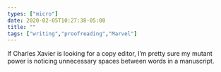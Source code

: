 ```yaml
---
types: ["micro"]
date: 2020-02-05T10:27:38-05:00
title: ""
tags: ["writing","proofreading","Marvel"]
---
```

If Charles Xavier is looking for a copy editor, I’m pretty sure my mutant power is noticing unnecessary spaces between words in a manuscript.
